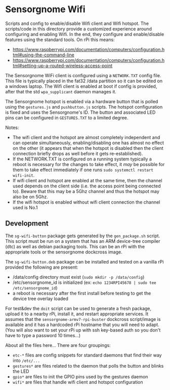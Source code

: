 Sensorgnome Wifi
================

Scripts and config to enable/disable Wifi client and Wifi hotspot.
The scripts/code in this directory provide a customized experience around configuring
and enabling Wifi. In the end, they configure and enable/disable features using the
standard tools. On rPi this means:
- https://www.raspberrypi.com/documentation/computers/configuration.html#using-the-command-line
- https://www.raspberrypi.com/documentation/computers/configuration.html#setting-up-a-routed-wireless-access-point

The Sensorgnome WiFi client is configured using a `NETWORK.TXT` config file. This file is
typically placed in the fat32 /data partition so it can be edited on a windows laptop.
The Wifi client is enabled at boot if config is provided, after that the std `wpa_supplicant`
daemon manages it.

The Sensorgnome hotspot is enabled via a hardware button that is polled using the `gestures.js`
and `pushbutton.js` scripts. The hotspot configuration is fixed and uses the Sensorgnome's ID.
The button and associated LED pins can be configured in `GESTURES.TXT` to a limited degree.

Notes:
- The wifi client and the hotspot are almost completely independent and can operate simultaneously,
  enabling/disabling one has almost no effect on the other (it appears that when the hotspot is
  disabled then the client connection briefly drops as well before it gets re-established).
- If the NETWORK.TXT is configured on a running system typically a reboot is necessary for the
  changes to take effect, it _may_ be possible for them to take effect immediately if one runs
  `sudo systemctl restart wifi-init`.
- If wifi client and hotspot are enabled at the same time, then the channel used depends on the
  client side (i.e. the access point being connected to). Beware that this may be a 5Ghz channel
  and thus the hotspot may also be on 5Ghz.
- If the wifi hotspot is enabled without wifi client connection the channel used is No.1

Development
-----------

The `sg-wifi-button` package gets generated by the `gen_package.sh` script. This script must be run
on a system that has an ARM device-tree compiler (dtc) as well as debian packaging tools. This can
be an rPi with the appropriate tools or the sensorgnome dockcross image.

The `sg-wifi-button.deb` package can be installed and tested on a vanilla rPi provided the following
are present:
- /data/config directory must exist (`sudo mkdir -p /data/config`)
- /etc/sensorgnome_id is initialized (ex: `echo 1234RPI45678 | sudo tee /etc/sensorgnome_id`)
- a reboot is necessary after the first install before testing to get the device tree overlay loaded

For test&dev the `doit` script can be used to generate a fresh package, upload it to a nearby
rPi, install it, and restart appropriate services. It assumes that the
`sensorgnome-armv7-rpi-buster` dockcross script/image is available and it has a hardcoded
rPi hostname that you will need to adapt. (You will also want to set your rPi up with ssh
key-based auth so you don't have to type a password 10 times...)

About all the files here... There are four groupings:
- `etc-*` files are config snippets for standard daemons that find their way into `/etc/...`
- `gestures*` are files related to the daemon that polls the button and blinks the LED
- `gpio*` are files to init the GPIO pins used by the gestures daemon
- `wifi*` are files that handle wifi client and hotspot configuration
